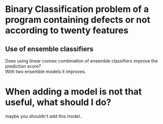 # Binary Classification problem of a program containing defects or not according to twenty features
## Use of ensemble classifiers 
Does using linear convex combination of ensemble classifiers improve the prediction score?  
With two ensemble models it improves.
# When adding a model is not that useful, what should I do?
maybe you shouldn't add this model..
